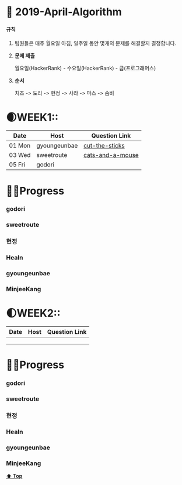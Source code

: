 # 🌸 2019-April-Algorithm

#### 규칙

1. 팀원들은 매주 월요일 아침, 일주일 동안 몇개의 문제를 해결할지 결정합니다. 

2. **문제 제출**

   월요일(HackerRank) - 수요일(HackerRank) - 금(프로그래머스) 

3. **순서**

   치즈 -> 도리 -> 현정 -> 사라 -> 마스 -> 숨비 



# 🌒WEEK1:: 

| Date   | Host         | Question Link                                                |
| ------ | ------------ | ------------------------------------------------------------ |
| 01 Mon | gyoungeunbae | [cut-the-sticks](https://www.hackerrank.com/challenges/cut-the-sticks/problem) |
| 03 Wed | sweetroute   | [cats-and-a-mouse](https://www.hackerrank.com/challenges/cats-and-a-mouse/problem) |
| 05 Fri | godori       |                                                              |

# 👩‍💻Progress

### godori 

### sweetroute

### 현정

### HeaIn

### gyoungeunbae

### MinjeeKang





# 🌓WEEK2:: 

| Date | Host | Question Link |
| ---- | ---- | ------------- |
|      |      |               |
|      |      |               |
|      |      |               |

# 👩‍💻Progress

### godori 

### sweetroute

### 현정

### HeaIn

### gyoungeunbae

### MinjeeKang





**[⬆ Top](#)**

